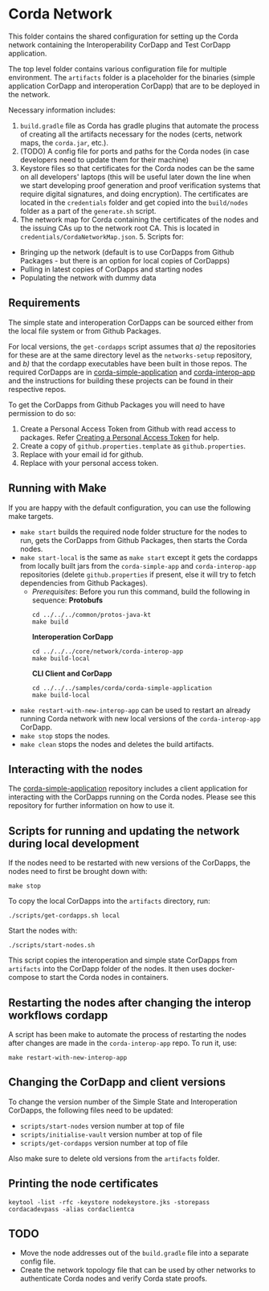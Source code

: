 <!--
 Copyright IBM Corp. All Rights Reserved.

 SPDX-License-Identifier: CC-BY-4.0
 -->
# Corda Network

This folder contains the shared configuration for setting up the Corda network
containing the Interoperability CorDapp and Test CorDapp application.

The top level folder contains various configuration file for multiple
environment. The `artifacts` folder is a placeholder for the binaries (simple
application CorDapp and interoperation CorDapp) that are to be deployed in the
network.

Necessary information includes:

1. `build.gradle` file as Corda has gradle plugins that automate the process of
   creating all the artifacts necessary for the nodes (certs, network maps, the
   `corda.jar`, etc.).
2. (TODO) A config file for ports and paths for the Corda nodes (in case
   developers need to update them for their machine)
3. Keystore files so that certificates for the Corda nodes can be the
   same on all developers' laptops (this will be useful later down the line when
   we start developing proof generation and proof verification systems that
   require digital signatures, and doing encryption). The certificates are
   located in the `credentials` folder and get copied into the `build/nodes`
   folder as a part of the `generate.sh` script.
4. The network map for Corda containing the certificates of the nodes and the
   issuing CAs up to the network root CA. This is located in
   `credentials/CordaNetworkMap.json`. 5. Scripts for:

-   Bringing up the network (default is to use CorDapps from Github Packages - but
    there is an option for local copies of CorDapps)
-   Pulling in latest copies of CorDapps and starting nodes
-   Populating the network with dummy data

## Requirements

The simple state and interoperation CorDapps can be sourced either from the
local file system or from Github Packages.

For local versions, the `get-cordapps` script assumes that _a)_ the repositories
for these are at the same directory level as the `networks-setup` repository,
and _b)_ that the cordapp executables have been built in those repos. The
required CorDapps are in
[corda-simple-application](../../../samples/corda/corda-simple-application) and
[corda-interop-app](../../../core/network/corda-interop-app)
and the instructions for building these projects can be found in their
respective repos.

To get the CorDapps from Github Packages you will need to have permission to do so:

1) Create a Personal Access Token from Github with read access to packages. Refer [Creating a Personal Access Token](https://docs.github.com/en/github/authenticating-to-github/keeping-your-account-and-data-secure/creating-a-personal-access-token) for help.
2) Create a copy of `github.properties.template` as `github.properties`.
3) Replace <GITHUB Email> with your email id for github.
4) Replace <GITHUB Personal Access Token> with your personal access token.

## Running with Make

If you are happy with the default configuration, you can use the following make
targets.

-   `make start` builds the required node folder structure for the nodes to run,
    gets the CorDapps from Github Packages, then starts the Corda nodes.
-   `make start-local` is the same as `make start` except it gets the cordapps
    from locally built jars from the `corda-simple-app` and `corda-interop-app`
    repositories (delete `github.properties` if present, else it will try to fetch dependencies from Github Packages).
    * _Prerequisites_: Before you run this command, build the following in sequence:
      **Protobufs**
      ```
      cd ../../../common/protos-java-kt
      make build
      ```
      **Interoperation CorDapp**
      ```
      cd ../../../core/network/corda-interop-app
      make build-local
      ```
      **CLI Client and CorDapp**
      ```
      cd ../../../samples/corda/corda-simple-application
      make build-local
      ```
-   `make restart-with-new-interop-app` can be used to restart an already running
    Corda network with new local versions of the `corda-interop-app` CorDapp.
-   `make stop` stops the nodes.
-   `make clean` stops the nodes and deletes the build artifacts.

## Interacting with the nodes

The [corda-simple-application](../../../samples/corda/corda-simple-application)
repository includes a client application for interacting with the CorDapps
running on the Corda nodes. Please see this repository for further information
on how to use it.

## Scripts for running and updating the network during local development

If the nodes need to be restarted with new versions of the CorDapps, the nodes
need to first be brought down with:

```
make stop
```

To copy the local CorDapps into the `artifacts` directory, run:

```
./scripts/get-cordapps.sh local
```

Start the nodes with:

```
./scripts/start-nodes.sh
```

This script copies the interoperation and simple state CorDapps
from `artifacts` into the CorDapp folder of the nodes. It then uses
docker-compose to start the Corda nodes in containers.

## Restarting the nodes after changing the interop workflows cordapp

A script has been make to automate the process of restarting the nodes after
changes are made in the `corda-interop-app` repo. To run it, use:

```
make restart-with-new-interop-app
```

## Changing the CorDapp and client versions

To change the version number of the Simple State and Interoperation CorDapps,
the following files need to be updated:

-   `scripts/start-nodes` version number at top of file
-   `scripts/initialise-vault` version number at top of file
-   `scripts/get-cordapps` version number at top of file

Also make sure to delete old versions from the `artifacts` folder.

## Printing the node certificates

```
keytool -list -rfc -keystore nodekeystore.jks -storepass cordacadevpass -alias cordaclientca
```

## TODO

-   Move the node addresses out of the `build.gradle` file into a separate config
    file.
-   Create the network topology file that can be used by other networks to
    authenticate Corda nodes and verify Corda state proofs.

